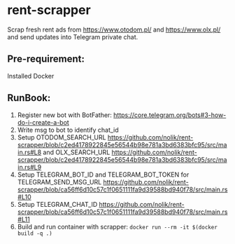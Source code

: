 # rent-scrapper
Scrap fresh rent ads from https://www.otodom.pl/ and https://www.olx.pl/ and send updates into Telegram private chat.

## Pre-requirement:
Installed Docker

## RunBook:
1. Register new bot with BotFather: https://core.telegram.org/bots#3-how-do-i-create-a-bot
2. Write msg to bot to identify chat_id
3. Setup OTODOM_SEARCH_URL https://github.com/nolik/rent-scrapper/blob/c2ed4178922845e56544b98e781a3bd6383bfc95/src/main.rs#L8 and OLX_SEARCH_URL https://github.com/nolik/rent-scrapper/blob/c2ed4178922845e56544b98e781a3bd6383bfc95/src/main.rs#L9
4. Setup TELEGRAM_BOT_ID and TELEGRAM_BOT_TOKEN for TELEGRAM_SEND_MSG_URL https://github.com/nolik/rent-scrapper/blob/ca56ff6d10c57c1f0651111fa9d39588bd940f78/src/main.rs#L10
5. Setup TELEGRAM_CHAT_ID https://github.com/nolik/rent-scrapper/blob/ca56ff6d10c57c1f0651111fa9d39588bd940f78/src/main.rs#L11
6. Build and run container with scrapper: `docker run --rm -it $(docker build -q .)`
